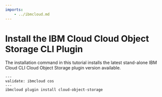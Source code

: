 ```yaml
---
imports:
    - ../ibmcloud.md
---
```


# Install the IBM Cloud Cloud Object Storage CLI Plugin

The installation command in this tutorial installs the latest stand-alone IBM Cloud CLI Cloud Object Storage plugin version available.

```shell
---
validate: ibmcloud cos
---
ibmcloud plugin install cloud-object-storage
```
